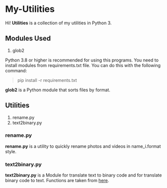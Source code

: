 # My-Utilities

Hi! **Utilities** is a collection of my utilities in Python 3.

## Modules Used

1. glob2

Python 3.8 or higher is recommended for using this programs. You need to install modules from requirements.txt file. You can do this with the following command:

> pip install -r requirements.txt

**glob2** is a Python module that sorts files by format.

## Utilities

1. rename.py
2. text2binary.py

### rename.py

**rename.py** is a utility to quickly rename photos and videos in name_i.format style.

### text2binary.py

**text2binary.py** is a Module for translate text to binary code and for translate binary code to text. Functions are taken from [here](http://bit.do/functions_from_text2binary.).
